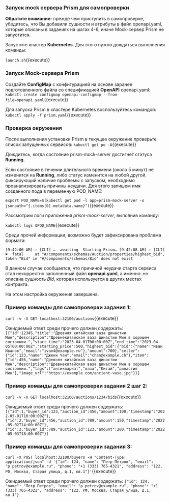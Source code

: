 ### Запуск mock сервера Prism для самопроверки
**Обратите внимание:** прежде чем приступить в самопроверке, убедитесь, что Вы добавили сущности и атрибуты в файл openapi.yaml, которые описаны в заданиях на шагах 4-6, иначе Mock-сервер Prism не запустится.

Запустите кластер **Kubernetes**. Для этого нужно дождаться выполнения команды:

`launch.sh`{{execute}}

### Запуск Mock-сервера Prism

Создайте **ConfigMap** с конфигурацией на основе заранее подготовленного файла со спецификацией **OpenAPI** openapi.yaml:
`kubectl create configmap openapi-configmap --from-file=openapi.yaml`{{execute}}

Для запуска Prism в кластере Kubernetes воспользуйтесь командой:  
`kubectl apply -f prism.yaml`{{execute}}


### Проверка окружения
После выполнения установки Prism в текущее окружение проверьте список запущенных сервисов:
`kubectl get po -A`{{execute}}

Дождитесь, когда состояние prism-mock-server достигнет статуса **Running**.

Если состояние в течении длительного времени (около 5 минут) не изменится на **Running**, либо статус изменится на любой другой, фиксирующий наличие проблемы с запуском, необходимо проанализировать причины неудачи.
Для этого запишем имя созданного пода в переменную POD_NAME:

`export POD_NAME=$(kubectl get pod -l app=prism-mock-server -o jsonpath="{.items[0].metadata.name}")`{{execute}}  

Рассмотрим логи приложения *prism-mock-server*, выполнив команду:

`kubectl logs $POD_NAME`{{execute}}

Среди прочей информации, возможно будет зафиксирована проблема формата:

`[9:42:06 AM] › [CLI] …  awaiting  Starting Prism…
[9:42:08 AM] › [CLI] ✖  fatal     at "#/components/schemas/Auction/properties/highest_bid", token "Bid" in "#/components/schemas/Bid" does not exist`

В данном случае сообщается, что причиной неудачи старта сервиса стал некорректно заполненный файл **openapi.yaml**, а именно: не описана сущность *Bid*, которая используется в других местах контракта.

На этом настройка окружения завершена.

### Пример команды для самопроверки задания 1:
`curl -v -X GET localhost:32100/auctions`{{execute}}

Ожидаемый ответ среди прочего должен содержать:
`[{"id":12345,"title":"Древняя китайская ваза династии Мин","description":"Древнекитайская ваза династии Мин в хорошем состоянии.","start_time":"2023-04-01T00:00:00Z","end_time":"2023-04-05T00:00:00Z","starting_price":500,"highest_bid":{"bid":{"name":"Иван Иванов","email":"ivan4@example.ru"},"amount":700},"seller":{"id":123,"name":"Джеки Чан","email":"chan@example.ch"},"item":{"id":456,"name":"Древняя китайская ваза династии Мин","description":"Древнекитайская ваза династии Мин в хорошем состоянии.","tags":["антиквариат","ваза","Китай","династия Мин"],"image_url":"https://example.com/ancient-vase.jpg"}}]`

### Пример команды для самопроверки задания 2 шаг 2:
`curl -v -X GET localhost:32100/auctions/1234/bids`{{execute}}

Ожидаемый ответ среди прочего должен содержать:
`[{"id":1,"buyer_id":123,"auction_id":456,"amount":100,"timestamp":"2022-05-01T10:00:00Z"},{"id":2,"buyer_id":456,"auction_id":789,"amount":150,"timestamp":"2022-05-02T14:00:00Z"},{"id":3,"buyer_id":789,"auction_id":123,"amount":200,"timestamp":"2022-05-03T18:00:00Z"}]`

### Пример команды для самопроверки задания 3:
`curl -X POST localhost:32100/buyers -H "Content-Type: application/json" -d '{"id": 124, "name": "Петр Петров", "email": "p.petrov@example.ru", "phone": "+1 (333) 765-4321", "address": "122, РФ, Москва, Старая улица, д.1, кв.1"}'`{{execute}}

Ожидаемый ответ среди прочего должен содержать:
`{"id": 124, "name": "Петр Петров", "email": "p.petrov@example.ru", "phone": "+1 (333) 765-4321", "address": "122, РФ, Москва, Старая улица, д.1, кв.1"}`


